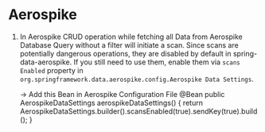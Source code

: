 # Aerospike

1.  In Aerospike CRUD operation while fetching all Data from Aerospike Database
    Query without a filter will initiate a scan. Since scans are potentially dangerous operations, they are disabled by default in spring-data-aerospike. If you still need to use them, enable them via `scans Enabled` property in `org.springframework.data.aerospike.config.Aerospike Data Settings`.

    ->  Add this Bean in Aerospike Configuration File
        @Bean
        public AerospikeDataSettings aerospikeDataSettings() {
          return AerospikeDataSettings.builder().scansEnabled(true).sendKey(true).build();
        }